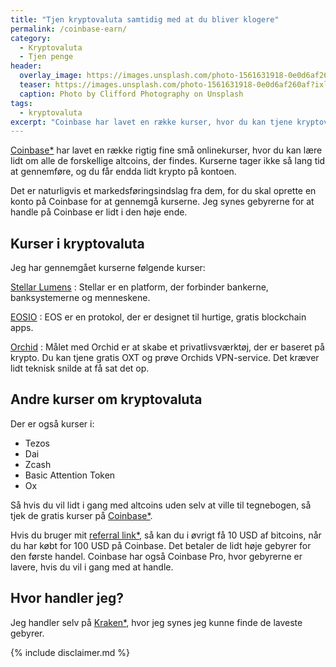 ```yaml
---
title: "Tjen kryptovaluta samtidig med at du bliver klogere"
permalink: /coinbase-earn/
category:
  - Kryptovaluta
  - Tjen penge
header:
  overlay_image: https://images.unsplash.com/photo-1561631918-0e0d6af260af?ixlib=rb-1.2.1&ixid=eyJhcHBfaWQiOjEyMDd9&auto=format&fit=crop&w=1500&q=80
  teaser: https://images.unsplash.com/photo-1561631918-0e0d6af260af?ixlib=rb-1.2.1&ixid=eyJhcHBfaWQiOjEyMDd9&auto=format&fit=crop&w=400&q=80
  caption: Photo by Clifford Photography on Unsplash
tags:
  - kryptovaluta
excerpt: "Coinbase har lavet en række kurser, hvor du kan tjene kryptovaluta på at gennemføre dem. Det er gode professionelle kurser."
---
```


[Coinbase\*](/go/coinbase/) har lavet en række rigtig fine små onlinekurser, hvor du kan lære lidt om alle de forskellige altcoins, der findes. Kurserne tager ikke så lang tid at gennemføre, og du får endda lidt krypto på kontoen.

Det er naturligvis et markedsføringsindslag fra dem, for du skal oprette en konto på Coinbase for at gennemgå kurserne. Jeg synes gebyrerne for at handle på Coinbase er lidt i den høje ende.

## Kurser i kryptovaluta

Jeg har gennemgået kurserne følgende kurser:

[Stellar Lumens](https://coinbase.com/earn/xlm/invite/cxq453w7)
: Stellar er en platform, der forbinder bankerne, banksystemerne og menneskene.

[EOSIO](https://coinbase.com/earn/eos/invite/cjdkm8sp)
: EOS er en protokol, der er designet til hurtige, gratis blockchain apps.

[Orchid](https://coinbase.com/earn/oxt/invite/pc1gh5xs)
: Målet med Orchid er at skabe et privatlivsværktøj, der er baseret på krypto. Du kan tjene gratis OXT og prøve Orchids VPN-service. Det kræver lidt teknisk snilde at få sat det op.

## Andre kurser om kryptovaluta

Der er også kurser i:

- Tezos
- Dai
- Zcash
- Basic Attention Token
- Ox

Så hvis du vil lidt i gang med altcoins uden selv at ville til tegnebogen, så tjek de gratis kurser på [Coinbase\*](/go/coinbase/).

Hvis du bruger mit [referral link\*](/go/coinbase/), så kan du i øvrigt få 10 USD af bitcoins, når du har købt for 100 USD på Coinbase. Det betaler de lidt høje gebyrer for den første handel. Coinbase har også Coinbase Pro, hvor gebyrerne er lavere, hvis du vil i gang med at handle.

## Hvor handler jeg?

Jeg handler selv på [Kraken\*](/go/kraken/), hvor jeg synes jeg kunne finde de laveste gebyrer.

{% include disclaimer.md %}
